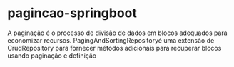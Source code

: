 # pagincao-springboot

A paginação é o processo de divisão de dados em blocos adequados para economizar recursos.
PagingAndSortingRepositoryé uma extensão de CrudRepository para fornecer métodos adicionais para recuperar blocos usando paginação e definição
